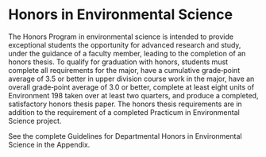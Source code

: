 # Honors in Environmental Science

The Honors Program in environmental science is intended to provide exceptional students the opportunity for advanced research and study, under the guidance of a faculty member, leading to the completion of an honors thesis. To qualify for graduation with honors, students must complete all requirements for the major, have a cumulative grade‐point average of 3.5 or better in upper division course work in the major, have an overall grade‐point average of 3.0 or better, complete at least eight units of Environment 198 taken over at least two quarters, and produce a completed, satisfactory honors thesis paper. The honors thesis requirements are in addition to the requirement of a completed Practicum in Environmental Science project.

See the complete Guidelines for Departmental Honors in Environmental Science in the Appendix.

